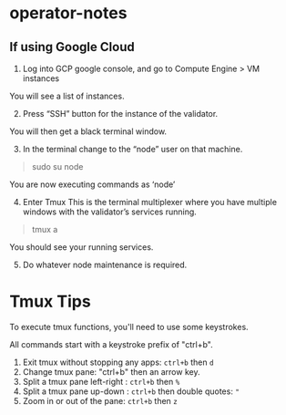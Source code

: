 # operator-notes

## If using Google Cloud
1. Log into GCP google console, and go to Compute Engine > VM instances

You will see a list of instances.

2. Press “SSH” button for the instance of the validator.

You will then get a black terminal window.

3. In the terminal change to the “node” user on that machine.
> sudo su node

You are now executing commands as ‘node’

4. Enter Tmux
This is the terminal multiplexer where you have multiple windows with the validator’s services running.

> tmux a

You should see your running services.

5. Do whatever node maintenance is required.

# Tmux Tips

To execute tmux functions, you'll need to use some keystrokes.

All commands start with a keystroke prefix of "ctrl+b".

1. Exit tmux without stopping any apps: `ctrl+b` then `d`
1. Change tmux pane: "ctrl+b" then an arrow key.
1. Split a tmux pane left-right : `ctrl+b` then `%`
1. Split a tmux pane up-down : `ctrl+b` then double quotes: `"`
1. Zoom in or out of the pane: `ctrl+b` then `z`

